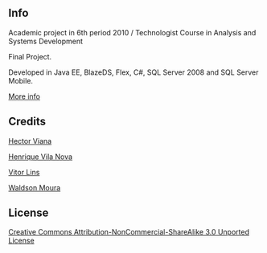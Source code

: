 ## Info
Academic project in 6th period 2010 / Technologist Course in Analysis and Systems Development

Final Project.

Developed in Java EE, BlazeDS, Flex, C#, SQL Server 2008 and SQL Server Mobile.

[More info](http://mourawaldson.com.br/agility/index.php?opcao=2020)

## Credits
[Hector Viana](mailto:hectorvianab@gmail.com)

[Henrique Vila Nova](mailto:henriquevilanovajunior@gmail.com)

[Vitor Lins](mailto:vitorlins@gmail.com)

[Waldson Moura](mailto:mourawaldson@gmail.com)

## License
[Creative Commons Attribution-NonCommercial-ShareAlike 3.0 Unported License](http://creativecommons.org/licenses/by-nc-sa/3.0/)
